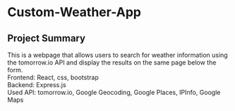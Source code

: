 # Custom-Weather-App
## Project Summary
This is a webpage that allows users to search for weather information using the tomorrow.io API and display the results on the same page below the form.<br>
Frontend: React, css, bootstrap <br>
Backend: Express.js <br>
Used API: tomorrow.io, Google Geocoding, Google Places, IPInfo, Google Maps
